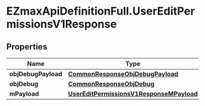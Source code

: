# EZmaxApiDefinitionFull.UserEditPermissionsV1Response

## Properties

Name | Type | Description | Notes
------------ | ------------- | ------------- | -------------
**objDebugPayload** | [**CommonResponseObjDebugPayload**](CommonResponseObjDebugPayload.md) |  | 
**objDebug** | [**CommonResponseObjDebug**](CommonResponseObjDebug.md) |  | [optional] 
**mPayload** | [**UserEditPermissionsV1ResponseMPayload**](UserEditPermissionsV1ResponseMPayload.md) |  | 


